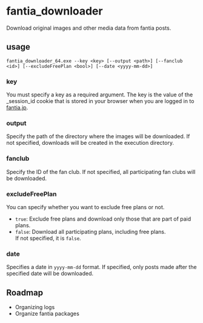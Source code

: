 # fantia_downloader
Download original images and other media data from fantia posts.

## usage
```
fantia_downloader_64.exe --key <key> [--output <path>] [--fanclub <id>] [--excludeFreePlan <bool>] [--date <yyyy-mm-dd>]
```
### key
You must specify a key as a required argument. The key is the value of the _session_id cookie that is stored in your browser when you are logged in to [fantia.jp](https://fantia.jp).

### output
Specify the path of the directory where the images will be downloaded.
If not specified, downloads will be created in the execution directory.
### fanclub
Specify the ID of the fan club.
If not specified, all participating fan clubs will be downloaded.
### excludeFreePlan
You can specify whether you want to exclude free plans or not.  
- `true`: Exclude free plans and download only those that are part of paid plans.  
- `false`: Download all participating plans, including free plans.  
If not specified, it is `false`.
### date
Specifies a date in `yyyy-mm-dd` format.
If specified, only posts made after the specified date will be downloaded.
## Roadmap
- Organizing logs
- Organize fantia packages